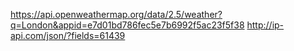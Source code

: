 
https://api.openweathermap.org/data/2.5/weather?q=London&appid=e7d01bd786fec5e7b6992f5ac23f5f38
http://ip-api.com/json/?fields=61439